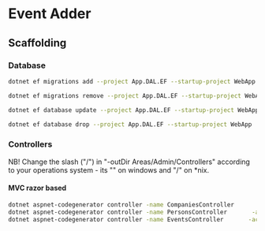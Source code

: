 # Event Adder

## Scaffolding

### Database

~~~sh
dotnet ef migrations add --project App.DAL.EF --startup-project WebApp --context ApplicationDbContext Initial

dotnet ef migrations remove --project App.DAL.EF --startup-project WebApp --context ApplicationDbContext

dotnet ef database update --project App.DAL.EF --startup-project WebApp

dotnet ef database drop --project App.DAL.EF --startup-project WebApp
~~~

### Controllers

NB! Change the slash ("/") in "-outDir Areas/Admin/Controllers" according to your operations system - its "\" on windows and "/" on *nix.   

#### MVC razor based
~~~sh
dotnet aspnet-codegenerator controller -name CompaniesController       -actions -m  App.Domain.Company    -dc App.DAL.EF.ApplicationDbContext -outDir Areas\Admin\Controllers --useDefaultLayout --useAsyncActions --referenceScriptLibraries -f
dotnet aspnet-codegenerator controller -name PersonsController       -actions -m  App.Domain.Person    -dc ApplicationDbContext -outDir Areas\Admin\Controllers --useDefaultLayout --useAsyncActions --referenceScriptLibraries -f
dotnet aspnet-codegenerator controller -name EventsController       -actions -m  App.Domain.Event    -dc ApplicationDbContext -outDir Areas\Admin\Controllers --useDefaultLayout --useAsyncActions --referenceScriptLibraries -f
~~~